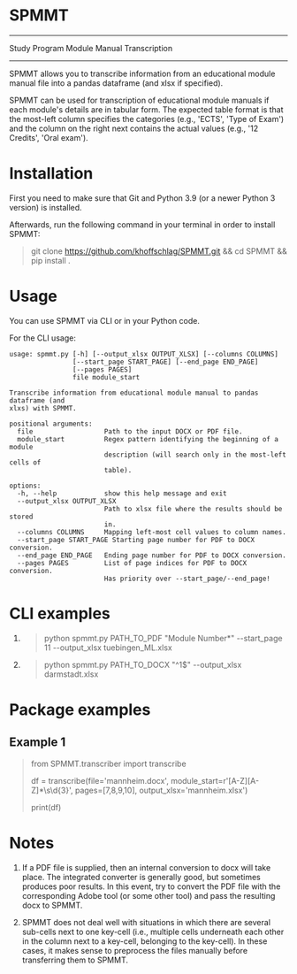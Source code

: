 # SPMMT

---

Study Program Module Manual Transcription

---

SPMMT allows you to transcribe information from an educational module manual file into a pandas dataframe
(and xlsx if specified).

SPMMT can be used for transcription of educational module manuals if each module's details are
in tabular form. The expected table format is that the most-left column specifies the categories
(e.g., 'ECTS', 'Type of Exam') and the column on the right next contains the actual values
(e.g., '12 Credits', 'Oral exam').

# Installation
First you need to make sure that Git and Python 3.9 (or a newer Python 3 version) is installed.

Afterwards, run the following command in your terminal in order to install SPMMT:

> git clone https://github.com/khoffschlag/SPMMT.git && cd SPMMT && pip install .

# Usage

You can use SPMMT via CLI or in your Python code.

For the CLI usage:

```
usage: spmmt.py [-h] [--output_xlsx OUTPUT_XLSX] [--columns COLUMNS]
                [--start_page START_PAGE] [--end_page END_PAGE]
                [--pages PAGES]
                file module_start

Transcribe information from educational module manual to pandas dataframe (and
xlxs) with SPMMT.

positional arguments:
  file                  Path to the input DOCX or PDF file.
  module_start          Regex pattern identifying the beginning of a module
                        description (will search only in the most-left cells of
                        table).

options:
  -h, --help            show this help message and exit
  --output_xlsx OUTPUT_XLSX
                        Path to xlsx file where the results should be stored
                        in.
  --columns COLUMNS     Mapping left-most cell values to column names.
  --start_page START_PAGE Starting page number for PDF to DOCX conversion.
  --end_page END_PAGE   Ending page number for PDF to DOCX conversion.
  --pages PAGES         List of page indices for PDF to DOCX conversion.
                        Has priority over --start_page/--end_page!
```

# CLI examples

1. > python spmmt.py PATH_TO_PDF "Module Number*" --start_page 11 --output_xlsx tuebingen_ML.xlsx

2. > python spmmt.py PATH_TO_DOCX "^1$" --output_xlsx darmstadt.xlsx

# Package examples

## Example 1

> from SPMMT.transcriber import transcribe
> 
> df = transcribe(file='mannheim.docx', module_start=r'[A-Z][A-Z]*\s\d{3}', pages=[7,8,9,10], output_xlsx='mannheim.xlsx')
> 
> print(df)

# Notes

1. If a PDF file is supplied, then an internal conversion to docx will take place. The integrated converter is generally good, but sometimes produces poor results.
In this event, try to convert the PDF file with the corresponding Adobe tool (or some other tool)
and pass the resulting docx to SPMMT.

2. SPMMT does not deal well with situations in which there are several sub-cells next to one key-cell
(i.e., multiple cells underneath each other in the column next to a key-cell, belonging to the key-cell).
In these cases, it makes sense to preprocess the files manually before transferring them to SPMMT.
